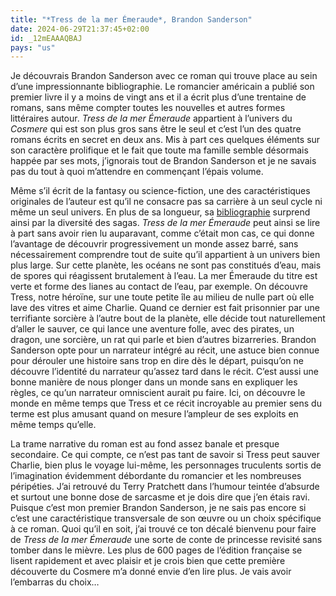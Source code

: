 ```yaml
---
title: "*Tress de la mer Émeraude*, Brandon Sanderson"
date: 2024-06-29T21:37:45+02:00
id: _12mEAAAQBAJ
pays: "us"
---
```


Je découvrais Brandon Sanderson avec ce roman qui trouve place au sein d’une impressionnante bibliographie. Le romancier américain a publié son premier livre il y a moins de vingt ans et il a écrit plus d’une trentaine de romans, sans même compter toutes les nouvelles et autres formes littéraires autour. *Tress de la mer Émeraude* appartient à l’univers du *Cosmere* qui est son plus gros sans être le seul et c’est l’un des quatre romans écrits en secret en deux ans. Mis à part ces quelques éléments sur son caractère prolifique et le fait que toute ma famille semble désormais happée par ses mots, j’ignorais tout de Brandon Sanderson et je ne savais pas du tout à quoi m’attendre en commençant l’épais volume.

Même s’il écrit de la fantasy ou science-fiction, une des caractéristiques originales de l’auteur est qu’il ne consacre pas sa carrière à un seul cycle ni même un seul univers. En plus de sa longueur, sa [bibliographie](https://en.wikipedia.org/wiki/Brandon_Sanderson_bibliography) surprend ainsi par la diversité des sagas. *Tress de la mer Émeraude* peut ainsi se lire à part sans avoir rien lu auparavant, comme c’était mon cas, ce qui donne l’avantage de découvrir progressivement un monde assez barré, sans nécessairement comprendre tout de suite qu’il appartient à un univers bien plus large. Sur cette planète, les océans ne sont pas constitués d’eau, mais de spores qui réagissent brutalement à l’eau. La mer Émeraude du titre est verte et forme des lianes au contact de l’eau, par exemple. On découvre Tress, notre héroïne, sur une toute petite île au milieu de nulle part où elle lave des vitres et aime Charlie. Quand ce dernier est fait prisonnier par une terrifiante sorcière à l’autre bout de la planète, elle décide tout naturellement d’aller le sauver, ce qui lance une aventure folle, avec des pirates, un dragon, une sorcière, un rat qui parle et bien d’autres bizarreries. Brandon Sanderson opte pour un narrateur intégré au récit, une astuce bien connue pour dérouler une histoire sans trop en dire dès le départ, puisqu’on ne découvre l’identité du narrateur qu’assez tard dans le récit. C’est aussi une bonne manière de nous plonger dans un monde sans en expliquer les règles, ce qu’un narrateur omniscient aurait pu faire. Ici, on découvre le monde en même temps que Tress et ce récit incroyable au premier sens du terme est plus amusant quand on mesure l’ampleur de ses exploits en même temps qu’elle. 

La trame narrative du roman est au fond assez banale et presque secondaire. Ce qui compte, ce n’est pas tant de savoir si Tress peut sauver Charlie, bien plus le voyage lui-même, les personnages truculents sortis de l’imagination évidemment débordante du romancier et les nombreuses péripéties. J’ai retrouvé du Terry Pratchett dans l’humour teintée d’absurde et surtout une bonne dose de sarcasme et je dois dire que j’en étais ravi. Puisque c’est mon premier Brandon Sanderson, je ne sais pas encore si c’est une caractéristique transversale de son œuvre ou un choix spécifique à ce roman. Quoi qu’il en soit, j’ai trouvé ce ton décalé bienvenu pour faire de *Tress de la mer Émeraude* une sorte de conte de princesse revisité sans tomber dans le mièvre. Les plus de 600 pages de l’édition française se lisent rapidement et avec plaisir et je crois bien que cette première découverte du Cosmere m’a donné envie d’en lire plus. Je vais avoir l’embarras du choix…
